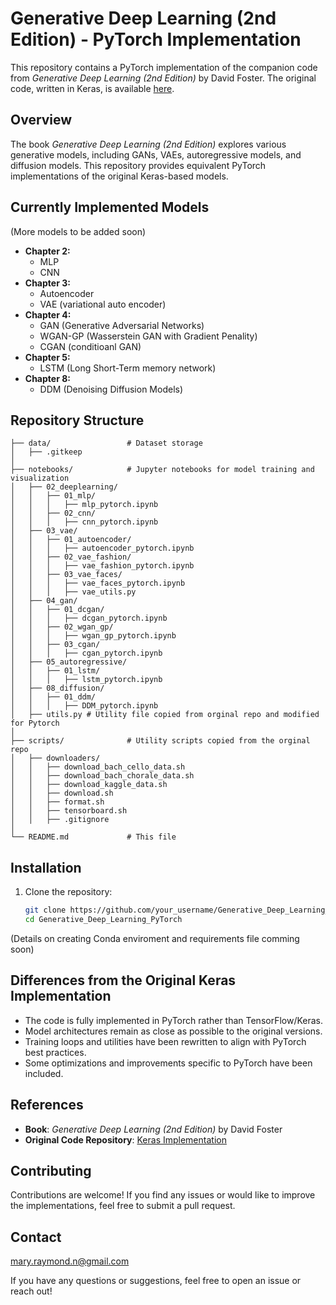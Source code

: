# Generative Deep Learning (2nd Edition) - PyTorch Implementation

This repository contains a PyTorch implementation of the companion code from *Generative Deep Learning (2nd Edition)* by David Foster. The original code, written in Keras, is available [here](https://github.com/davidADSP/Generative_Deep_Learning_2nd_Edition/tree/main).

## Overview

The book *Generative Deep Learning (2nd Edition)* explores various generative models, including GANs, VAEs, autoregressive models, and diffusion models. This repository provides equivalent PyTorch implementations of the original Keras-based models.

## Currently Implemented Models
(More models to be added soon)
- **Chapter 2:**
  - MLP
  - CNN
- **Chapter 3:**
  - Autoencoder
  - VAE (variational auto encoder)
- **Chapter 4:**
  - GAN (Generative Adversarial Networks)
  - WGAN-GP (Wasserstein GAN with Gradient Penality)
  - CGAN (conditioanl GAN)
- **Chapter 5:**
  - LSTM (Long Short-Term memory network)
- **Chapter 8:**
  - DDM (Denoising Diffusion Models)
 
  

## Repository Structure

```
├── data/                 # Dataset storage
│   ├── .gitkeep         
│
├── notebooks/            # Jupyter notebooks for model training and visualization
│   ├── 02_deeplearning/
│   │   ├── 01_mlp/
│   │   │   ├── mlp_pytorch.ipynb
│   │   ├── 02_cnn/
│   │   │   ├── cnn_pytorch.ipynb
│   ├── 03_vae/
│   │   ├── 01_autoencoder/
│   │   │   ├── autoencoder_pytorch.ipynb
│   │   ├── 02_vae_fashion/
│   │   │   ├── vae_fashion_pytorch.ipynb
│   │   ├── 03_vae_faces/
│   │   │   ├── vae_faces_pytorch.ipynb
│   │   │   ├── vae_utils.py
│   ├── 04_gan/
│   │   ├── 01_dcgan/
│   │   │   ├── dcgan_pytorch.ipynb
│   │   ├── 02_wgan_gp/
│   │   │   ├── wgan_gp_pytorch.ipynb
│   │   ├── 03_cgan/
│   │   │   ├── cgan_pytorch.ipynb
│   ├── 05_autoregressive/
│   │   ├── 01_lstm/
│   │   │   ├── lstm_pytorch.ipynb
│   ├── 08_diffusion/
│   │   ├── 01_ddm/
│   │   │   ├── DDM_pytorch.ipynb
│   ├── utils.py # Utility file copied from orginal repo and modified for Pytorch
│
├── scripts/              # Utility scripts copied from the orginal repo
│   ├── downloaders/
│   │   ├── download_bach_cello_data.sh
│   │   ├── download_bach_chorale_data.sh
│   │   ├── download_kaggle_data.sh
│   │   ├── download.sh
│   │   ├── format.sh
│   │   ├── tensorboard.sh
│   │   ├── .gitignore
│
└── README.md             # This file
```

## Installation

1. Clone the repository:
   ```bash
   git clone https://github.com/your_username/Generative_Deep_Learning_PyTorch.git
   cd Generative_Deep_Learning_PyTorch
   ```

(Details on creating Conda enviroment and requirements file comming soon)

## Differences from the Original Keras Implementation
- The code is fully implemented in PyTorch rather than TensorFlow/Keras.
- Model architectures remain as close as possible to the original versions.
- Training loops and utilities have been rewritten to align with PyTorch best practices.
- Some optimizations and improvements specific to PyTorch have been included.

## References
- **Book**: *Generative Deep Learning (2nd Edition)* by David Foster
- **Original Code Repository**: [Keras Implementation](https://github.com/davidADSP/Generative_Deep_Learning_2nd_Edition/tree/main)

## Contributing
Contributions are welcome! If you find any issues or would like to improve the implementations, feel free to submit a pull request.

## Contact
mary.raymond.n@gmail.com

If you have any questions or suggestions, feel free to open an issue or reach out!

